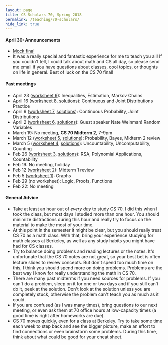 ```yaml
---
layout: page
title: CS Scholars 70, Spring 2018
permalink: /teaching/70-scholars/
hide_link: true
---
```


#### April 30: Announcements

- [Mock final](mock-final.pdf)
- It was a really special and fantastic experience for me to teach you all! If you couldn't tell, I could talk about math and CS all day, so please send me email if you have questions about classes, cool topics, or thoughts on life in general. Best of luck on the CS 70 final!

<!-- - As soon as I find some time (OK!! very likely this weekend, finally), I will write solutions for worksheets 1 and 2! -->
<!-- - [Attendance](https://goo.gl/forms/Ls2zJdqSKTRJKG1Q2) -->


#### Past meetings

- April 23 ([worksheet 9](ws9.pdf)): Inequalities, Estimation, Markov Chains
- April 16 ([worksheet 8](ws8.pdf), [solutions](ws8-sol.pdf)): Continuous and Joint Distributions Practice
- April 9 ([worksheet 7](ws7.pdf), [solutions](ws7-sol.pdf)): Continuous Probability, Joint Distributions
- April 2 ([worksheet 6](ws6.pdf), [solutions](ws6-sol.pdf)): Guest speaker Nate Weinman! Random Variables
- March 19: No meeting, **CS 70 Midterm 2**, 7-9pm
- March 12 ([worksheet 5](ws5.pdf), [solutions](ws5-sol.pdf)): Probability, Bayes, Midterm 2 review
- March 5 ([worksheet 4](ws4.pdf), [solutions](ws4-sol.pdf)): Uncountability, Uncomputability, Counting
- Feb 26 ([worksheet 3](ws3.pdf), [solutions](ws3-sol.pdf)): RSA, Polynomial Applications, Countability
- Feb 19: No meeting, holiday
- Feb 12 ([worksheet 2](ws2.pdf)): Midterm 1 review
- Feb 5 ([worksheet 1](ws1.pdf)): Graphs
- Feb 29 (no worksheet): Logic, Proofs, Functions
- Feb 22: No meeting

#### General Advice
- Take at least an hour out of _every day_ to study CS 70. I did this when I took the class, but most days I studied more than one hour. You should minimize distractions during this hour and really try to focus on the material to make the most of your time.
- At this point in the semester it might be clear, but you should really treat CS 70 as a math class. With that, bring your experience studying for math classes
at Berkeley, as well as any study habits you might have had for CS classes.
- Try to balance doing problems and reading lectures or the notes. It's unfortunate that the CS 70 notes are not great, so your best bet is often lecture slides
to review concepts. But don't spend too much time on this, I think you should spend more on doing problems. Problems are the best way I know for really understanding the math in CS 70.
- There are many past midterms if you need sources for problems. If you can't do a problem, sleep on it for one or two days and if you still can't do it, peek at the solution. Don't look at the solution unless you are completely stuck, otherwise the problem can't teach you as much as it could.
- If you are confused (as I was many times), bring questions to our next meeting, or even ask them at 70 office hours at low-capacity times (a good time is right after homeworks are due).
- CS 70 moves quickly, even for a class at Berkeley. Try to take some time each week to step back and see the
bigger picture, make an effort to find connections or even brainstorm some problems. During this time, think about what could be good for your cheat sheet.
